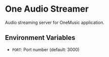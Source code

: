 # One Audio Streamer

Audio streaming server for OneMusic application.

## Environment Variables

- `PORT`: Port number (default: 3000) 